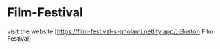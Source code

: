 # Film-Festival

visit the website [https://film-festival-s-gholami.netlify.app/](Boston Film Festival)
